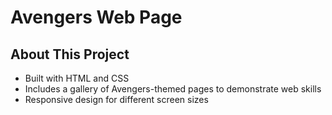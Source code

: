 # Avengers Web Page

## About This Project

- Built with HTML and CSS
- Includes a gallery of Avengers-themed pages to demonstrate web skills
- Responsive design for different screen sizes
